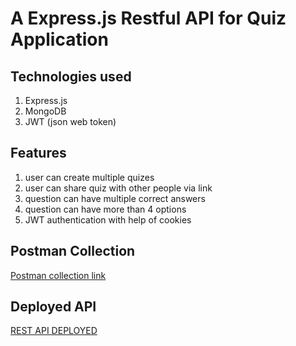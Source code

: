 # A Express.js Restful API for Quiz Application

## Technologies used

1. Express.js
2. MongoDB
3. JWT (json web token)

## Features

1. user can create multiple quizes
2. user can share quiz with other people via link
3. question can have multiple correct answers
4. question can have more than 4 options
5. JWT authentication with help of cookies

## Postman Collection

[Postman collection link](https://tame-cyan-vulture-robe.cyclic.app)

## Deployed API

[REST API DEPLOYED](https://tame-cyan-vulture-robe.cyclic.app)
